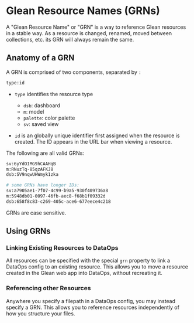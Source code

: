 # Glean Resource Names (GRNs)

A "Glean Resource Name" or "GRN" is a way to reference Glean resources in a
stable way. As a resource is changed, renamed, moved between collections, etc.
its GRN will always remain the same.

## Anatomy of a GRN

<!-- TODO: Once `alias` is user-facing, uncomment this stuff... -->

A GRN is comprised of two <!--three--> components, separated by `:`

```bash
type:id
```

<!--
```
type:id:alias
```
-->

- `type` identifies the resource type

    - `dsb`: dashboard
    - `m`: model
    - `palette`: color palette
    - `sv`: saved view

- `id` is an globally unique identifier first assigned when the resource
  is created. The ID appears in the URL bar when viewing a resource.

<!-- - `alias` is a stable name that users can configure for resources.  -->

<!-- GRNs can be abbreviated to not include the `id` or `alias` components:

```
type:id
type::alias
```
-->

The following are all valid GRNs:

```bash
sv:6yYdOIMG9hCAAHqB
m:RNuzTq-85qzAFKJ8
dsb:SV9nqwUHWmyk1zka

# some GRNs have longer IDs:
sv:a7905ae1-7f07-4c99-b9a5-930f409736a8
m:5948db01-0097-46fb-aec8-f68b1f09332d
dsb:658f8c83-c269-405c-ace6-677eece4c218
```

GRNs are case sensitive.

## Using GRNs

### Linking Existing Resources to DataOps

All resources can be specified with the special `grn` property to link a DataOps
config to an existing resource. This allows you to move a resource created in
the Glean web app into DataOps, without recreating it.

### Referencing other Resources

Anywhere you specify a filepath in a DataOps config, you may instead specify a GRN.
This allows you to reference resources independently of how you structure your files.
